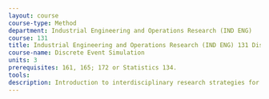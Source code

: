 ```yaml
---
layout: course 
course-type: Method
department: Industrial Engineering and Operations Research (IND ENG)
course: 131
title: Industrial Engineering and Operations Research (IND ENG) 131 Discrete Event Simulation
course-name: Discrete Event Simulation
units: 3
prerequisites: 161, 165; 172 or Statistics 134.
tools: 
description: Introduction to interdisciplinary research strategies for the collection, interpretation, and analysis of data. Course integrates the study of the fundamental theories of social science with the practical techniques of social science research methods.
---
```

